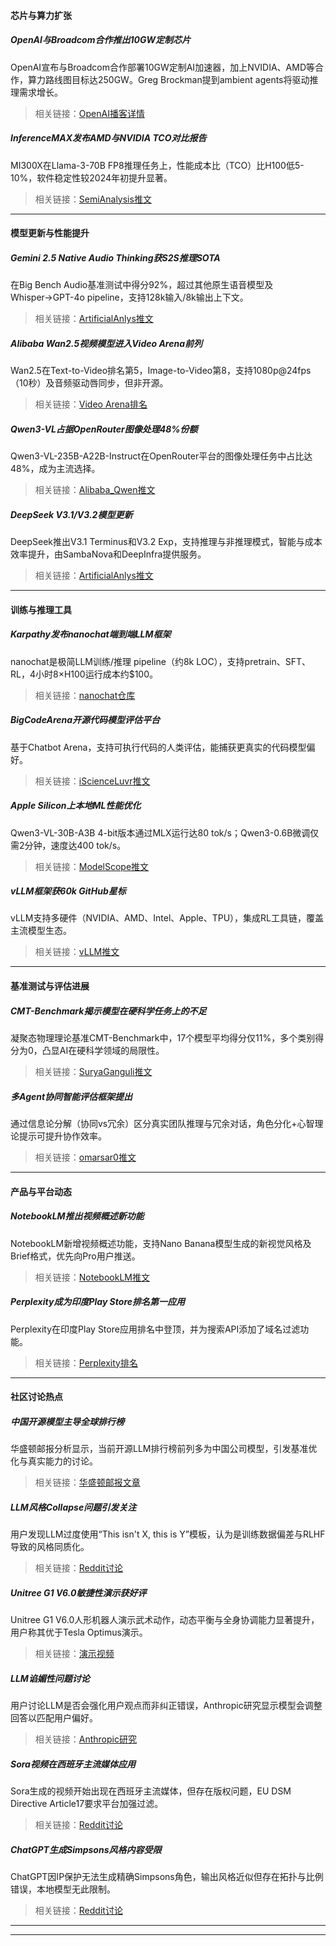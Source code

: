 #### **芯片与算力扩张**  
##### OpenAI与Broadcom合作推出10GW定制芯片  
OpenAI宣布与Broadcom合作部署10GW定制AI加速器，加上NVIDIA、AMD等合作，算力路线图目标达250GW。Greg Brockman提到ambient agents将驱动推理需求增长。  
 > 相关链接：[OpenAI播客详情](https://www.youtube.com/watch?app=desktop&v=qqAbVTFnfk8)  

##### InferenceMAX发布AMD与NVIDIA TCO对比报告  
MI300X在Llama-3-70B FP8推理任务上，性能成本比（TCO）比H100低5-10%，软件稳定性较2024年初提升显著。  
 > 相关链接：[SemiAnalysis推文](https://twitter.com/SemiAnalysis_/status/1977571931504153076)  

 

 ---  


#### **模型更新与性能提升**  
##### Gemini 2.5 Native Audio Thinking获S2S推理SOTA  
在Big Bench Audio基准测试中得分92%，超过其他原生语音模型及Whisper→GPT-4o pipeline，支持128k输入/8k输出上下文。  
 > 相关链接：[ArtificialAnlys推文](https://twitter.com/ArtificialAnlys/status/1977720537519636756)  

##### Alibaba Wan2.5视频模型进入Video Arena前列  
Wan2.5在Text-to-Video排名第5，Image-to-Video第8，支持1080p@24fps（10秒）及音频驱动唇同步，但非开源。  
 > 相关链接：[Video Arena排名](https://twitter.com/ArtificialAnlys/status/1977910656566489143)  

##### Qwen3-VL占据OpenRouter图像处理48%份额  
Qwen3-VL-235B-A22B-Instruct在OpenRouter平台的图像处理任务中占比达48%，成为主流选择。  
 > 相关链接：[Alibaba_Qwen推文](https://twitter.com/Alibaba_Qwen/status/1977566109198151692)  

##### DeepSeek V3.1/V3.2模型更新  
DeepSeek推出V3.1 Terminus和V3.2 Exp，支持推理与非推理模式，智能与成本效率提升，由SambaNova和DeepInfra提供服务。  
 > 相关链接：[ArtificialAnlys推文](https://twitter.com/ArtificialAnlys/status/1977809542621851654)  

 

 ---  


#### **训练与推理工具**  
##### Karpathy发布nanochat端到端LLM框架  
nanochat是极简LLM训练/推理 pipeline（约8k LOC），支持pretrain、SFT、RL，4小时8×H100运行成本约$100。  
 > 相关链接：[nanochat仓库](https://twitter.com/karpathy/status/1977755430093980034)  

##### BigCodeArena开源代码模型评估平台  
基于Chatbot Arena，支持可执行代码的人类评估，能捕获更真实的代码模型偏好。  
 > 相关链接：[iScienceLuvr推文](https://twitter.com/iScienceLuvr/status/1977694597603291492)  

##### Apple Silicon上本地ML性能优化  
Qwen3-VL-30B-A3B 4-bit版本通过MLX运行达80 tok/s；Qwen3-0.6B微调仅需2分钟，速度达400 tok/s。  
 > 相关链接：[ModelScope推文](https://twitter.com/ModelScope2022/status/1977706364563865805)  

##### vLLM框架获60k GitHub星标  
vLLM支持多硬件（NVIDIA、AMD、Intel、Apple、TPU），集成RL工具链，覆盖主流模型生态。  
 > 相关链接：[vLLM推文](https://twitter.com/vllm_project/status/1977724334157463748)  

 

 ---  


#### **基准测试与评估进展**  
##### CMT-Benchmark揭示模型在硬科学任务上的不足  
凝聚态物理理论基准CMT-Benchmark中，17个模型平均得分仅11%，多个类别得分为0，凸显AI在硬科学领域的局限性。  
 > 相关链接：[SuryaGanguli推文](https://twitter.com/SuryaGanguli/status/1977740051108036817)  

##### 多Agent协同智能评估框架提出  
通过信息论分解（协同vs冗余）区分真实团队推理与冗余对话，角色分化+心智理论提示可提升协作效率。  
 > 相关链接：[omarsar0推文](https://twitter.com/omarsar0/status/1977784668323008641)  

 

 ---  


#### **产品与平台动态**  
##### NotebookLM推出视频概述新功能  
NotebookLM新增视频概述功能，支持Nano Banana模型生成的新视觉风格及Brief格式，优先向Pro用户推送。  
 > 相关链接：[NotebookLM推文](https://twitter.com/NotebookLM/status/1977790565983945199)  

##### Perplexity成为印度Play Store排名第一应用  
Perplexity在印度Play Store应用排名中登顶，并为搜索API添加了域名过滤功能。  
 > 相关链接：[Perplexity排名](https://twitter.com/AravSrinivas/status/1977921067068076146)  

 

 ---  


#### **社区讨论热点**  
##### 中国开源模型主导全球排行榜  
华盛顿邮报分析显示，当前开源LLM排行榜前列多为中国公司模型，引发基准优化与真实能力的讨论。  
 > 相关链接：[华盛顿邮报文章](https://wapo.st/4nPUBud)  

##### LLM风格Collapse问题引发关注  
用户发现LLM过度使用“This isn't X, this is Y”模板，认为是训练数据偏差与RLHF导致的风格同质化。  
 > 相关链接：[Reddit讨论](https://www.reddit.com/r/LocalLLaMA/comments/1o58klk/i_rue_the_day_they_first_introduced_this_is_not_x/)  

##### Unitree G1 V6.0敏捷性演示获好评  
Unitree G1 V6.0人形机器人演示武术动作，动态平衡与全身协调能力显著提升，用户称其优于Tesla Optimus演示。  
 > 相关链接：[演示视频](https://www.youtube.com/watch?v=O5GphCrjx98)  

##### LLM谄媚性问题讨论  
用户讨论LLM是否会强化用户观点而非纠正错误，Anthropic研究显示模型会调整回答以匹配用户偏好。  
 > 相关链接：[Anthropic研究](https://www.anthropic.com/news/sycophancy)  

##### Sora视频在西班牙主流媒体应用  
Sora生成的视频开始出现在西班牙主流媒体，但存在版权问题，EU DSM Directive Article17要求平台加强过滤。  
 > 相关链接：[Reddit讨论](https://www.reddit.com/r/ChatGPT/comments/1o5jo62/sora_videos_are_becoming_mainstream_content_in/)  

##### ChatGPT生成Simpsons风格内容受限  
ChatGPT因IP保护无法生成精确Simpsons角色，输出风格近似但存在拓扑与比例错误，本地模型无此限制。  
 > 相关链接：[Reddit讨论](https://www.reddit.com/r/ChatGPT/comments/1o5dtts/this_is_the_closest_chatgpt_can_legally_get_to/)  

 

 ---  

---  
